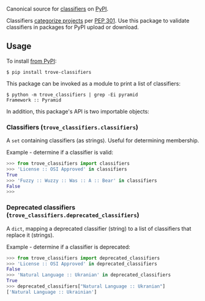 Canonical source for [classifiers][1] on [PyPI][2].

Classifiers [categorize projects][3] per [PEP 301][4]. Use this package to
validate classifiers in packages for PyPI upload or download.

## Usage

To install [from PyPI][5]:

```
$ pip install trove-classifiers
```

This package can be invoked as a module to print a list of classifiers:

```
$ python -m trove_classifiers | grep -Ei pyramid
Framework :: Pyramid
```

In addition, this package's API is two importable objects:

### Classifiers (`trove_classifiers.classifiers`)
A `set` containing classifiers (as strings). Useful for determining membership.

Example - determine if a classifier is valid:

```python
>>> from trove_classifiers import classifiers
>>> 'License :: OSI Approved' in classifiers
True
>>> 'Fuzzy :: Wuzzy :: Was :: A :: Bear' in classifiers
False
>>>
```

### Deprecated classifiers (`trove_classifiers.deprecated_classifiers`)
A `dict`, mapping a deprecated classifier (string) to a list of classifiers
that replace it (strings).

Example - determine if a classifier is deprecated:

```python
>>> from trove_classifiers import deprecated_classifiers
>>> 'License :: OSI Approved' in deprecated_classifiers
False
>>> 'Natural Language :: Ukranian' in deprecated_classifiers
True
>>> deprecated_classifiers["Natural Language :: Ukranian"]
['Natural Language :: Ukrainian']
```

[1]: https://pypi.org/classifiers/
[2]: https://pypi.org
[3]: https://packaging.python.org/specifications/core-metadata/#classifier-multiple-use
[4]: https://www.python.org/dev/peps/pep-0301/
[5]: https://pypi.org/project/trove-classifiers/
